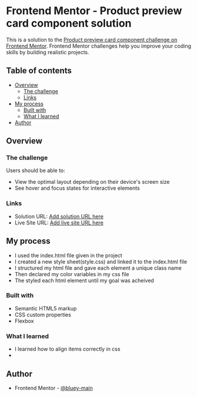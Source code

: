 # Frontend Mentor - Product preview card component solution

This is a solution to the [Product preview card component challenge on Frontend Mentor](https://www.frontendmentor.io/challenges/product-preview-card-component-GO7UmttRfa). Frontend Mentor challenges help you improve your coding skills by building realistic projects. 

## Table of contents

- [Overview](#overview)
  - [The challenge](#the-challenge)
  - [Links](#links)
- [My process](#my-process)
  - [Built with](#built-with)
  - [What I learned](#what-i-learned)
- [Author](#author)




## Overview

### The challenge

Users should be able to:

- View the optimal layout depending on their device's screen size
- See hover and focus states for interactive elements


### Links

- Solution URL: [Add solution URL here]()
- Live Site URL: [Add live site URL here](https://vic-ppc.netlify.app/)

## My process
- I used the index.html file given in the project
- I created a new style sheet(style.css) and linked it to the index.html file
- I structured my html file and gave each element a unique class name
- Then declared my color variables in my css file
- The styled each html element until my goal was acheived

### Built with

- Semantic HTML5 markup
- CSS custom properties
- Flexbox



### What I learned
- I learned how to align items correctly in css
- 


## Author

- Frontend Mentor - [@bluey-main](https://www.frontendmentor.io/profile/bluey-main)


